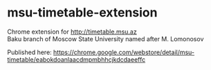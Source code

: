 msu-timetable-extension
=======================

Chrome extension for  http://timetable.msu.az   
Baku branch of Moscow State University named after M. Lomonosov

Published here:
https://chrome.google.com/webstore/detail/msu-timetable/eabokdoanlaacdmpmbhhcjkdcdaeeffc
